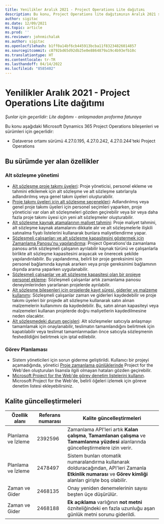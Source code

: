 ```yaml
---
title: Yenilikler Aralık 2021 - Project Operations Lite dağıtımı
description: Bu konu, Project Operations lite dağıtımının Aralık 2021 sürümünde kullanılabilen kalite güncelleştirmeleri hakkında bilgi sağlar.
author: sigitac
ms.date: 12/09/2021
ms.topic: article
ms.prod: ''
ms.reviewer: johnmichalak
ms.author: sigitac
ms.openlocfilehash: b1ff0a14bf6cb445913bcba11f83234826014857
ms.sourcegitcommit: c0792bd65d92db25e0e8864879a19c4b93efb10c
ms.translationtype: HT
ms.contentlocale: tr-TR
ms.lasthandoff: 04/14/2022
ms.locfileid: "8585402"
---
```

# <a name="whats-new-december-2021---project-operations-lite-deployment"></a>Yenilikler Aralık 2021 - Project Operations Lite dağıtımı

_Şunlar için geçerlidir: Lite dağıtımı - anlaşmadan proforma faturaya_

Bu konu aşağıdaki Microsoft Dynamics 365 Project Operations bileşenleri ve sürümleri için geçerlidir:

- Dataverse ortamı sürümü 4.27.0.195, 4.27.0.242, 4.27.0.244'teki Project Operations


## <a name="features-included-in-this-release"></a>Bu sürümde yer alan özellikler

### <a name="subcontract-management"></a>Alt sözleşme yönetimi 

- [Alt sözleşme proje takımı üyeleri](../subcontracting/subcontracting-project-team-members.md): Proje yöneticisi, personel ekleme ve tahmini etkilemek için alt sözleşme ve alt sözleşme satırlarıyla adlandırılmış veya genel takım üyeleri oluşturabilir.
- [Proje takımı üyeleri için alt sözleşme seçenekleri](../subcontracting/subcon-options.md): Adlandırılmış veya genel proje takımı üyeleri için personel seçimleri yaparken, proje yöneticisi var olan alt sözleşmeleri gözden geçirebilir veya bir veya daha fazla proje takımı üyesi için yeni alt sözleşmeler oluşturabilir. 
- [Alt sözleşme kaynak atamalarının maliyet tahmini](../subcontracting/costing-subcon-ra.md): Proje maliyet tahmini, alt sözleşme kaynak atamalarını dikkate alır ve alt sözleşmelerle ilişkili satınalma fiyatı listelerini kullanarak bunlara maliyetlendirme yapar. 
- [Sözleşmeli çalışanları ve alt sözleşme kapasitesini göstermek için Zamanlama Panosu'nu yapılandırma](../subcontracting/configure-sb-subcon.md): Project Operations'da zamanlama panosu artık sözleşmeli çalışanın ayrılabilir kaynak türünü ve çalışanlarla birlikte alt sözleşme kapasitesini arayacak ve önerecek şekilde yapılandırılabilir. Bu yapılandırma, belirli bir proje gereksinimi için personel bağlamında kaynak ararken veya proje gereksinimi bağlamının dışında arama yaparken uygulanabilir.
- [Sözleşmeli çalışanlar ve alt sözleşme kapasitesi olan bir projeye personel ekleme](../subcontracting/staffing-cw.md): Sözleşmeli çalışanlar artık zamanlama panosu deneyimlerinden yararlanan projelerde ayrılabilir.
- [Alt sözleşme bileşenleri için projelerde kayıt süresi, giderler ve malzeme kullanımı](../subcontracting/recording-subcon-actuals.md): Sözleşmeli çalışanlar zaman ve giderleri kaydedebilir ve proje takımı üyeleri bir projede alt sözleşme kullanarak satın alınan malzemelerin kullanımını da kaydedebilir. Bu, satın alınan kapasiteyi veya malzemeleri kullanan projelerde doğru maliyetlerin kaydedilmesine neden olacaktır.
- [Alt sözleşmedeki durum geçişleri](../subcontracting/subcon-states.md): Alt sözleşmeler satıcıyla anlaşmayı tamamlamak için onaylanabilir, teslimatın tamamlandığını belirtmek için kapatılabilir veya teslimat tamamlanmadan önce satıcıyla sözleşmenin feshedildiğini belirtmek için iptal edilebilir.

### <a name="task-planning"></a>Görev Planlaması
- Sistem yöneticileri için sorun giderme geliştirildi. Kullanıcı bir projeyi açamadığında, yönetici [Proje zamanlama günlüklerinde](../../project-management/schedule-api-logs.md) Project for the Web'den oluşturulan lisansla ilgili olmayan hataları gözden geçirebilir.
- [Microsoft Project for the Web'de görev denetim listelerini kullanın](https://support.microsoft.com/en-us/office/use-task-checklists-in-microsoft-project-for-the-web-c69bcf73-5c75-4ad3-9893-6d6f92360e9c). Microsoft Project for the Web'de, belirli öğeleri izlemek için göreve denetim listesi ekleyebilirsiniz.

## <a name="quality-updates"></a>Kalite güncelleştirmeleri

| **Özellik alanı** | **Referans numarası** | **Kalite güncelleştirmeleri** |
| --- | --- | --- |
| Planlama ve İzleme | 2392596 | Zamanlama API'leri artık **Kalan çalışma**, **Tamamlanan çalışma** ve **Tamamlanma yüzdesi** alanlarında güncelleştirmelere izin verir. |
| Planlama ve İzleme | 2478497 | Sistem bunları otomatik numaralandırma kullanarak dolduracağından, API'leri Zamanla **Etkinlik numarası** ve **Görev kimliği** alanları girişte boş olabilir.|
| Zaman ve Gider | 2468135 | Onay yeniden denemelerinin sayısı beşten üçe düşürülür. |
| Zaman ve Gider | 2468188 | **Ek açıklama** varlığının **not metni** özniteliğindeki en fazla uzunluğu aşan günlük metni sorunu giderildi. |
